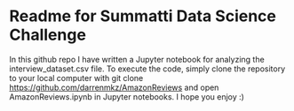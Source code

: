 # Readme for Summatti Data Science Challenge

In this github repo I have written a Jupyter notebook for analyzing the interview_dataset.csv file. To execute the code, simply clone the repository to your local computer with git clone https://github.com/darrenmkz/AmazonReviews and open AmazonReviews.ipynb in Jupyter notebooks. I hope you enjoy :)